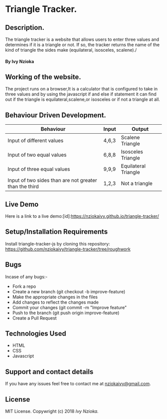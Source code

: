 # Triangle Tracker.

## Description.
The triangle tracker is a website that allows users to enter three values and determines if it is a triangle or not. If so, the tracker returns the name of the kind of triangle the sides make (equilateral, isosceles, scalene)./

#### By **Ivy Nzioka**

## Working of the website.
The project runs on a browser,It is a calculator that is configured to take in three values and by using the javascript if and else if statement it can find out if the triangle is equilateral,scalene,or isosceles or if not a triangle at all.

## Behaviour Driven Development.
|Behaviour| Input | Output|
|---------|-------|-------|
|Input of different values|4,6,3 | Scalene Triangle|
|Input of two equal values |6,8,8 |Isosceles Triangle|
|Input of three equal values |9,9,9 |Equilateral Triangle|
|Input of two sides than are not greater than the third|1,2,3|Not a triangle|

## Live Demo
Here is a link to a live demo:[id]:https://nziokaivy.github.io/triangle-tracker/

## Setup/Installation Requirements
Install triangle-tracker-js by cloning this repository: https://github.com/nziokaivy/triangle-tracker/tree/roughwork

## Bugs
Incase of any bugs:-
* Fork a repo
* Create a new branch (git checkout -b improve-feature)
* Make the appropriate changes in the files
* Add changes to reflect the changes made
* Commit your changes (git commit -m "Improve feature"
* Push to the branch (git push origin improve-feature)
* Create a Pull Request

## Technologies Used
* HTML
* CSS
* Javascript

## Support and contact details
If you have any issues feel free to contact me at nziokaivy@gmail.com.
## License
MIT License. Copywright (c) 2018 *Ivy Nzioka.*
